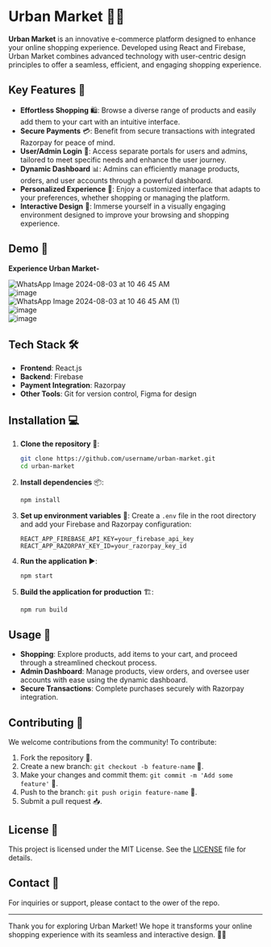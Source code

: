 # Urban Market 🛒🌟

**Urban Market** is an innovative e-commerce platform designed to enhance your online shopping experience. Developed using React and Firebase, Urban Market combines advanced technology with user-centric design principles to offer a seamless, efficient, and engaging shopping experience.

## Key Features 🌟

- **Effortless Shopping** 🛍️: Browse a diverse range of products and easily add them to your cart with an intuitive interface.
- **Secure Payments** 💳: Benefit from secure transactions with integrated Razorpay for peace of mind.
- **User/Admin Login** 🔐: Access separate portals for users and admins, tailored to meet specific needs and enhance the user journey.
- **Dynamic Dashboard** 📊: Admins can efficiently manage products, orders, and user accounts through a powerful dashboard.
- **Personalized Experience** 🎨: Enjoy a customized interface that adapts to your preferences, whether shopping or managing the platform.
- **Interactive Design** 🎥: Immerse yourself in a visually engaging environment designed to improve your browsing and shopping experience.

## Demo 🌟
**Experience Urban Market-**

    
![WhatsApp Image 2024-08-03 at 10 46 45 AM](https://github.com/user-attachments/assets/abf6638c-8b46-4990-92aa-36032f4bbc7b)
<br>
![image](https://github.com/user-attachments/assets/b1709b5b-cd7d-451a-b500-f6839aa5057f)
<br>
![WhatsApp Image 2024-08-03 at 10 46 45 AM (1)](https://github.com/user-attachments/assets/c8069cea-28d6-41ba-ae39-349ae4f2407f)
<br>
![image](https://github.com/user-attachments/assets/42b4b542-4543-4fa4-af74-0a29832dfc05)
<br>
![image](https://github.com/user-attachments/assets/b73f931b-19bb-4136-93d0-0b9f9b1e5ab5)
<br>





## Tech Stack 🛠️

- **Frontend**: React.js
- **Backend**: Firebase
- **Payment Integration**: Razorpay
- **Other Tools**: Git for version control, Figma for design

## Installation 💻

1. **Clone the repository** 🐙:
   ```bash
   git clone https://github.com/username/urban-market.git
   cd urban-market
   ```

2. **Install dependencies** 📦:
   ```bash
   npm install
   ```

3. **Set up environment variables** 🔑:
   Create a `.env` file in the root directory and add your Firebase and Razorpay configuration:
   ```
   REACT_APP_FIREBASE_API_KEY=your_firebase_api_key
   REACT_APP_RAZORPAY_KEY_ID=your_razorpay_key_id
   ```

4. **Run the application** ▶️:
   ```bash
   npm start
   ```

5. **Build the application for production** 🏗️:
   ```bash
   npm run build
   ```

## Usage 🚀

- **Shopping**: Explore products, add items to your cart, and proceed through a streamlined checkout process.
- **Admin Dashboard**: Manage products, view orders, and oversee user accounts with ease using the dynamic dashboard.
- **Secure Transactions**: Complete purchases securely with Razorpay integration.


## Contributing 🤝

We welcome contributions from the community! To contribute:

1. Fork the repository 🍴.
2. Create a new branch: `git checkout -b feature-name` 🌿.
3. Make your changes and commit them: `git commit -m 'Add some feature'` 💬.
4. Push to the branch: `git push origin feature-name` 🚀.
5. Submit a pull request 📥.

## License 📄

This project is licensed under the MIT License. See the [LICENSE](LICENSE) file for details.

## Contact 📧

For inquiries or support, please contact to the ower of the repo.

---

Thank you for exploring Urban Market! We hope it transforms your online shopping experience with its seamless and interactive design. 🛒🌟
